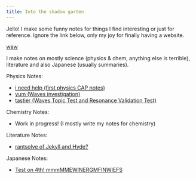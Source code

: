 ```yaml
---
title: Into the shadow garten
---
```


Jello! I make some funny notes for things I find interesting or just for reference. Ignore the link below, only my joy for finally having a website.

[waw](screw_right_wings.md)

I make notes on mostly science (physics & chem, anything else is terrible), literature and also Japanese (usually summaries). 

Physics Notes:
- [i need help (first physics CAP notes)](Physics/Linear%20Motion%20Notes.md)
- [yum (Waves investigation)](Physics/Waves%20Evaluation%20and%20Analysis%20Task%20Research.md)
- [tastier (Waves Topic Test and Resonance Validation Test)](Physics/Waves%20and%20Resonance%20Notes.md)

Chemistry Notes:
- Work in progress! (I mostly write my notes for chemistry)

Literature Notes:

- [rantsolve of Jekyll and Hyde?](Literature/I_hate_psychoanalysis_but_that_and_Jekyll_and_Hyde.md)

Japanese Notes:
- [Test on 4th! mmmMMEWINERGMFINWIEFS](Japanese/Writing_test_summary.md)

